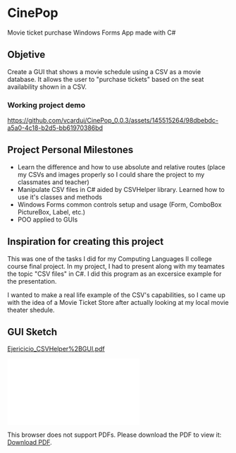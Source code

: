 # CinePop
Movie ticket purchase Windows Forms App made with C#

## Objetive
Create a GUI that shows a movie schedule using a CSV as a movie database. It allows the user to "purchase tickets" based on the seat availability shown in a CSV.

### Working project demo
https://github.com/vcardui/CinePop_0.0.3/assets/145515264/98dbebdc-a5a0-4c18-b2d5-bb61970386bd

## Project Personal Milestones 
* Learn the difference and how to use absolute and relative routes (place my CSVs and images properly so I could share the project to my classmates and teacher)
* Manipulate CSV files in C# aided by CSVHelper library. Learned how to use it's classes and methods
* Windows Forms common controls setup and usage (Form, ComboBox PictureBox, Label, etc.)
* POO applied to GUIs

## Inspiration for creating this project
This was one of the tasks I did for my Computing Languages II college course final project. In my project, I had to present along with my teamates the topic "CSV files" in C#. I did this program as an excersice example for the presentation.

I wanted to make a real life example of the CSV's capabilities, so I came up with the idea of a Movie Ticket Store after actually looking at my local movie theater shedule.

## GUI Sketch
[Ejericicio_CSVHelper%2BGUI.pdf](https://github.com/user-attachments/files/15520238/Ejericicio_CSVHelper.2BGUI.pdf)

<object data="[http://yoursite.com/the.pdf](https://github.com/user-attachments/files/15520238/Ejericicio_CSVHelper.2BGUI.pdf)" type="application/pdf" width="700px" height="700px">
    <embed src="[http://yoursite.com/the.pdf](https://github.com/user-attachments/files/15520238/Ejericicio_CSVHelper.2BGUI.pdf)">
        <p>This browser does not support PDFs. Please download the PDF to view it: <a href="[http://yoursite.com/the.pdf](https://github.com/user-attachments/files/15520238/Ejericicio_CSVHelper.2BGUI.pdf)">Download PDF</a>.</p>
    </embed>
</object>
